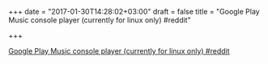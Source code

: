 +++
date = "2017-01-30T14:28:02+03:00"
draft = false
title = "Google Play Music console player (currently for linux only)  #reddit"

+++

<p><a href="https://t.co/6YIIvxvTIC">Google Play Music console player (currently for linux only)  #reddit</a></p>
